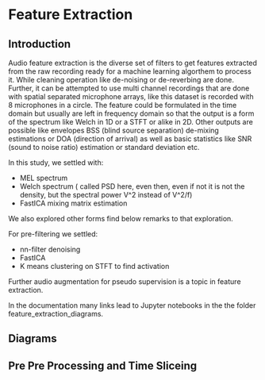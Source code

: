 # Feature Extraction 

## Introduction 

Audio feature extraction is the diverse set of filters to get features extracted from the raw recording ready for a machine learning algorthem to process it. While cleaning operation like de-noising or de-reverbing are done. Further, it can be attempted to use multi channel recordings that are done with spatial separated microphone arrays, like this dataset is recorded with 8 microphones in a circle.  The feature could be formulated in the time domain but usually are left in frequency domain so that the output is a form of the spectrum like Welch in 1D or a STFT or alike in 2D. Other outputs are possible like envelopes BSS (blind source separation) de-mixing estimations or DOA (direction of arrival) as well as basic statistics like SNR (sound to noise ratio) estimation or standard deviation etc.

In this study, we settled with:
* MEL spectrum
* Welch spectrum ( called PSD here, even then, even if not it is not the density, but the spectral power V^2 instead of V^2/f)
* FastICA mixing matrix estimation

We also explored other forms find below remarks to that exploration.

For pre-filtering we settled:
* nn-filter denoising
* FastICA
* K means clustering on STFT to find activation

Further audio augmentation for pseudo supervision is a topic in feature extraction.

In the documentation many links lead to Jupyter notebooks in the the folder feature_extraction_diagrams.


## Diagrams


## Pre Pre Processing and Time Sliceing